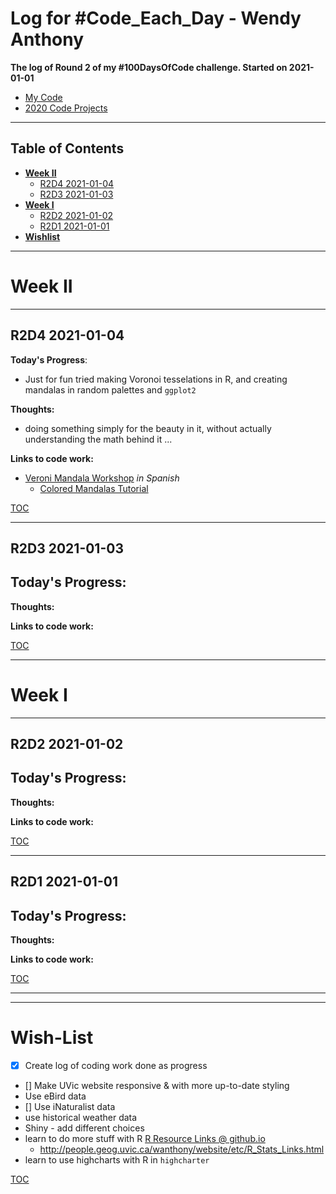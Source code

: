# Log for #Code_Each_Day - Wendy Anthony

**The log of Round 2 of my #100DaysOfCode challenge. Started on 2021-01-01**  
- [My Code](https://github.com/WendyAnthony/Code_Each_Day/tree/master/My_Code)
- [2020 Code Projects](https://github.com/WendyAnthony/Code_Each_Day/blob/master/Code-Projects-2020.md)

***
## Table of Contents  <a name="TOC"/>
- **[Week II](#weekII)**  
  - [R2D4 2021-01-04](#R2D4)
  - [R2D3 2021-01-03](#R2D3)
- **[Week I](#weekI)**    
  - [R2D2 2021-01-02](#R2D2)  
  - [R2D1 2021-01-01](#R2D1)
- **[Wishlist](#wishlist)**  
  
***
# Week II <a name="weekII"/>
***
## R2D4 2021-01-04 <a name="R2D4"/>
**Today's Progress**: 
- Just for fun tried making Voronoi tesselations in R, and creating mandalas in random palettes and ```ggplot2```

**Thoughts:** 
- doing something simply for the beauty in it, without actually understanding the math behind it ...

**Links to code work:** 
- [Veroni Mandala Workshop](https://bitbucket.org/aschinchon/estalmat_0218/src/master/) <i>in Spanish</i>
  - [Colored Mandalas Tutorial](https://fronkonstin.com/2018/03/11/mandalas-colored/)

[TOC](#TOC)

***
## R2D3 2021-01-03 <a name="R2D3"/>
**Today's Progress**: 
- 

**Thoughts:** 


**Links to code work:** 

[TOC](#TOC)

***
# Week I <a name="weekI"/>
***
## R2D2 2021-01-02 <a name="R2D2"/>
**Today's Progress**: 
- 

**Thoughts:** 


**Links to code work:** 

[TOC](#TOC)

***
## R2D1 2021-01-01 <a name="R2D1"/>
**Today's Progress**: 
- 

**Thoughts:** 


**Links to code work:** 

[TOC](#TOC)

***  
***
# Wish-List <a name="wishlist"/>  
- [x] Create log of coding work done as progress
- [] Make UVic website responsive & with more up-to-date styling
- Use eBird data
- [] Use iNaturalist data
- use historical weather data
- Shiny - add different choices
- learn to do more stuff with R [R Resource Links @ github.io](https://wendyanthony.github.io/R_Stats_Links-io.html)  
  - http://people.geog.uvic.ca/wanthony/website/etc/R_Stats_Links.html
- learn to use highcharts with R in ```highcharter```

[TOC](#TOC)
